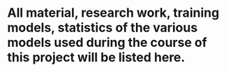 # All material, research work, training models, statistics of the various models used during the course of this project will be listed here.